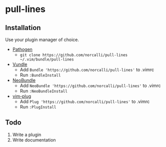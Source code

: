 # pull-lines

## Installation

Use your plugin manager of choice.

- [Pathogen](https://github.com/tpope/vim-pathogen)
  - `git clone https://github.com/norcalli/pull-lines ~/.vim/bundle/pull-lines`
- [Vundle](https://github.com/gmarik/vundle)
  - Add `Bundle 'https://github.com/norcalli/pull-lines'` to .vimrc
  - Run `:BundleInstall`
- [NeoBundle](https://github.com/Shougo/neobundle.vim)
  - Add `NeoBundle 'https://github.com/norcalli/pull-lines'` to .vimrc
  - Run `:NeoBundleInstall`
- [vim-plug](https://github.com/junegunn/vim-plug)
  - Add `Plug 'https://github.com/norcalli/pull-lines'` to .vimrc
  - Run `:PlugInstall`

## Todo

1. Write a plugin
2. Write documentation
